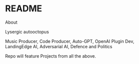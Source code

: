 # README
About

Lysergic autooctopus

Music Producer, Code Producer, Auto-GPT, OpenAI Plugin Dev, LandingEdge AI, Adversarial AI, Defence and Politics

Repo will feature Projects from all the above.

